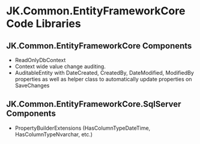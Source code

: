 # JK.Common.EntityFrameworkCore Code Libraries

## JK.Common.EntityFrameworkCore Components

 - ReadOnlyDbContext 
 - Context wide value change auditing. 
 - AuditableEntity with DateCreated, CreatedBy, DateModified, ModifiedBy properties as well as helper class to automatically update properties on SaveChanges

## JK.Common.EntityFrameworkCore.SqlServer Components

 - PropertyBuilderExtensions (HasColumnTypeDateTime, HasColumnTypeNvarchar, etc.)